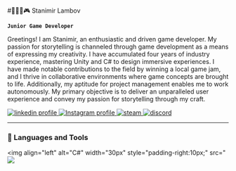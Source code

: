 #👨🏻‍💻🎮 Stanimir Lambov

**`Junior Game Developer`**

Greetings! I am Stanimir, an enthusiastic and driven game developer. My passion for storytelling is channeled through game development as a means of expressing my creativity. I have accumulated four years of industry experience, mastering Unity and C# to design immersive experiences. I have made notable contributions to the field by winning a local game jam, and I thrive in collaborative environments where game concepts are brought to life. Additionally, my aptitude for project management enables me to work autonomously. My primary objective is to deliver an unparalleled user experience and convey my passion for storytelling through my craft.

   <p align="left">
  <a href="https://www.linkedin.com/in/stanimir-lambov-39a23b19a/">
    <img alt="linkedin profile" title="Check Out My LinkedIn" src="https://img.shields.io/badge/LinkedIn-0077B5?style=for-the-badge&logo=linkedin&logoColor=white" />
  </a> 
  <a href="https://www.instagram.com/stanimir_lambov/">
    <img alt="Instagram profile" title="Instagram" src="https://img.shields.io/badge/Instagram-E4405F?style=for-the-badge&logo=instagram&logoColor=white" />
  </a> 
  <a href="https://steamcommunity.com/id/stan40/">
    <img alt="steam" title="Steam" src="https://img.shields.io/badge/Steam-000000?style=for-the-badge&logo=steam&logoColor=white" />
  </a>
  <a href="#" title="stan40#1736">
    <img alt="discord" title="stan40#1736" src="https://img.shields.io/badge/stan40%231736-5865F2?style=for-the-badge&logo=discord&logoColor=white" />
  </a>
</p>

---

### 🧰 Languages and Tools

<img align="left" alt="C#" width="30px" style="padding-right:10px;" src="<img src="https://cdn.jsdelivr.net/gh/devicons/devicon/icons/csharp/csharp-original.svg" />
